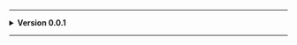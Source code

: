 
---

**<details><summary>Version 0.0.1</summary>**

 - Initial test upload to figure this out.
 
 </details>
 
---
